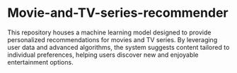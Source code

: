 # Movie-and-TV-series-recommender
This repository houses a machine learning model designed to provide personalized recommendations for movies and TV series. By leveraging user data and advanced algorithms, the system suggests content tailored to individual preferences, helping users discover new and enjoyable entertainment options.
